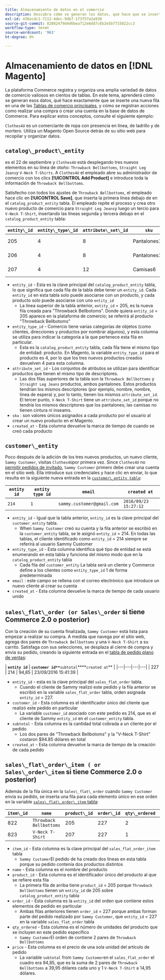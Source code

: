 ```yaml
---
title: Almacenamiento de datos en el comercio
description: Descubra cómo se generan los datos, qué hace que se inserte una nueva fila en una de las tablas de comercio principales y cómo se registran acciones como realizar una compra o crear una cuenta en la base de datos de comercio.
exl-id: 436ecdc1-7112-4dec-9db7-1f3757a2a938
source-git-commit: 82882479d4d6bea712e8dd7c6b2e5b7715022cc3
workflow-type: tm+mt
source-wordcount: '963'
ht-degree: 0%

---
```


# Almacenamiento de datos en [!DNL Magento]

La plataforma Commerce registra y organiza una amplia variedad de datos de comercio valiosos en cientos de tablas. En este tema, aprenderá cómo se generan esos datos, qué hace exactamente que se inserte una nueva fila en una de las [Tablas de comercio principales](../data-warehouse-mgr/common-mage-tables.md), y cómo se registran acciones como realizar una compra o crear una cuenta en la base de datos de Commerce. Para explicar estos conceptos, consulte el siguiente ejemplo:

`Clothes4U` es un comerciante de ropa con presencia en línea, de ladrillo y de mortero. Utiliza un Magento Open Source detrás de su sitio web para recopilar y organizar datos.

## `catalog\_product\_entity`

es el 22 de septiembre y `Clothes4U` está desplegando tres nuevos elementos en su línea de otoño: `Throwback Bellbottoms`, `Straight Leg Jeans`y `V-Neck T-Shirts`. A `Clothes4U` el empleado abre su administrador de comercio con los clics **[!UICONTROL Add Product]** e introduce toda la información de `Throwback Bellbottoms`.

Satisfecho con todos los ajustes de `Throwback Bellbottoms`, el empleado hace clic en **[!UICONTROL Save]**, que inserta la primera línea debajo de en el `catalog_product_entity` tabla. El empleado repite el proceso y crea otro nuevo producto de comercio para `Straight Leg Jeans`y luego un tercio para `V-Neck T-Shirt`, insertando las líneas segunda y tercera debajo en el `catalog_product_entity` tabla:

| **`entity\_id`** | **`entity\_type\_id`** | **`attribute\_set\_id`** | **`sku`** | **`created\_at`** |
|---|---|---|---|---|
| 205 | 4 | 8 | Pantalones10 | 2016/09/22 09:15:43 |
| 206 | 4 | 8 | Pantalones11 | 2016/09/22 09:18:17 |
| 207 | 4 | 12 | Camisas6 | 2016/09/22 09:24:02 |

* `entity_id` - Esta es la clave principal del `catalog_product_entity` tabla, lo que significa que cada fila de la tabla debe tener un `entity_id`. Cada `entity_id` en esta tabla solo puede asociarse con un producto, y cada producto solo puede asociarse con uno `entity_id`
   * La línea superior de la tabla anterior, `entity_id` = 205, es la nueva fila creada para &quot;Throwback Bellbotoms&quot;. Donde quiera `entity_id` = 205 aparece en la plataforma de comercio; se referirá al producto &quot;Throwback Bellbotoms&quot;
* `entity_type_id` - Comercio tiene varias categorías de objetos (como clientes, direcciones y productos por nombrar algunos), y esta columna se utiliza para indicar la categoría a la que pertenece esta fila en particular.
   * Esta es la `catalog_product_entity` tabla, cada fila tiene el mismo tipo de entidad: producto. En Magento, la variable `entity_type_id` para el producto es 4, por lo que los tres nuevos productos creados devuelven 4 para esta columna.
* `attribute_set_id` - Los conjuntos de atributos se utilizan para identificar productos que tienen el mismo tipo de descriptores.
   * Las dos filas superiores de la tabla son la `Throwback Bellbottoms` y `Straight Leg Jeans` productos, ambos pantalones. Estos productos tendrían los mismos descriptores (por ejemplo, nombre, nombre, línea de espera) y, por lo tanto, tienen los mismos `attribute_set_id`. El tercer punto, `V-Neck T-Shirt` tiene un `attribute_set_id` porque no tendría los mismos descriptores que los pantalones; las camisas no tienen cintura ni inseams.
* `sku` : son valores únicos asignados a cada producto por el usuario al crear un nuevo producto en el Magento.
* `created_at` - Esta columna devuelve la marca de tiempo de cuando se creó cada producto

## `customer\_entity`

Poco después de la adición de los tres nuevos productos, un nuevo cliente, `Sammy Customer`, visitas `Clothes4U`por primera vez. Since `Clothes4U` no [permitir pedidos de invitado](https://support.magento.com/hc/en-us/articles/360016729951-Common-Magento-Misconceptions), `Sammy Customer` primero debe crear una cuenta en el sitio web. Ella introduce sus credenciales y hace clic en enviar, lo que resulta en la siguiente nueva entrada en la [`customer\_entity table`](../data-warehouse-mgr/cust-ent-table.md):

| **`entity id`** | **`entity type id`** | **`email`** | **`created at`** |
|---|---|---|---|
| `214` | `1` | `sammy.customer@gmail.com` | `2016/09/23 15:27:12` |

* `entity_id` - Igual que la tabla anterior, `entity_id` es la clave principal del `customer_entity` tabla.
   * When `Sammy Customer` creó su cuenta y la fila anterior se escribió en la `customer_entity` tabla, se le asignó `entity_id` = 214. En todas las tablas, el cliente identificado como `entity_id` = 214 siempre se referirá al usuario Sammy Customer
* `entity_type_id` - Esta columna identifica qué tipo de entidad se está enumerando en esta tabla y funciona del mismo modo que en la `catalog_product_entity` tabla
   * Cada fila del `customer_entity` La tabla será un cliente y Commerce define a los clientes como `entity_type_id` 1 de forma predeterminada
* `email` : este campo se rellena con el correo electrónico que introduce un nuevo cliente al crear su cuenta
* `created_at` - Esta columna devuelve la marca de tiempo de cada usuario unido

## `sales\_flat\_order (or Sales\_order` si tiene Commerce 2.0 o posterior)

Con la creación de su cuenta finalizada, `Sammy Customer` está lista para empezar a realizar su compra. A medida que navega por el sitio web, agrega dos pares de `Throwback Bellbottoms` y una `V-Neck T-Shirt` a su carrito. Satisfaga con sus selecciones, se desplaza al cierre de compra y envía su pedido, creando la siguiente entrada en el [tabla de pedido plano de ventas](../data-warehouse-mgr/sales-flat-order-table.md):

| **`entity id`** | **`customer id**`**`subtotal`****`created at`** |
|---|---|---|---|
| 227 | 214 | 94,85 | 23/09/2016 15:41:39 |

* `entity_id` - esta es la clave principal del `sales_flat_order` tabla.
   * Cuando el cliente de Sammy realizó este pedido y la fila anterior se escribió en la variable `sales_flat_order` tabla, orden asignada `entity_id` = 227.
* `customer_id` - Esta columna es el identificador único del cliente que realizó este pedido en particular
   * La variable `customer_id` asociado con este pedido es 214, que es el cliente de Sammy `entity_id` en el `customer_entity` tabla.
* `subtotal` - Esta columna es la cantidad total cobrada a un cliente por el pedido
   * Los dos pares de &quot;Throwback Bellbotoms&quot; y la &quot;V-Neck T-Shirt&quot; costaron $94.85 dólares en total
* `created_at` - Esta columna devuelve la marca de tiempo de la creación de cada pedido

## `sales\_flat\_order\_item ( or Sales\_order\_item` si tiene Commerce 2.0 o posterior)

Además de la fila única en la `Sales\_flat\_order` cuando `Sammy Customer` envía su pedido, se inserta una fila para cada elemento único en ese orden en la variable [`sales\_flat\_order\_item` tabla](../data-warehouse-mgr/sales-flat-order-item-table.md):

| **`item\_id`** | **`name`** | **`product\_id`** | **`order\_id`** | **`qty\_ordered`** | **`price`** |
|---|---|---|---|---|---|
| 822 | `Throwback Bellbottoms` | 205 | 227 | 2 | 39,95 |
| 823 | `V-Neck T-Shirt` | 207 | 227 | 1 | 14,95 |

* `item_id` - Esta columna es la clave principal del `sales_flat_order_item` tabla
   * `Sammy Customer`El pedido de ha creado dos líneas en esta tabla porque su pedido contenía dos productos distintos
* `name` - Esta columna es el nombre del producto
* `product_id` - Esta columna es el identificador único del producto al que se refiere esta fila
   * La primera fila de arriba tiene `product_id` = 205 porque `Throwback Bellbottoms` tienen un `entity_id` de 205 sobre `catalog_product_entity` tabla
* `order_id` - Esta columna es la `entity_id` del orden que contiene estos elementos de pedido en particular
   * Ambas filas anteriores tienen `order_id` = 227 porque ambas forman parte del pedido realizado por `Sammy Customer`, que `entity_id` = 227 en la variable `sales_flat_order` tabla
* `qty_ordered` - Esta columna es el número de unidades del producto que se incluyen en este pedido específico
   * `Sammy Customer`El orden de contiene 2 pares de `Throwback Bellbottoms`
* `price` - Esta columna es el precio de una sola unidad del artículo de pedido
   * La variable `subtotal` from `Sammy Customer`en el `sales_flat_order` el cuadro era 94,85, que es la suma de 2 pares de `Throwback Bellbottoms` a 39,95 dólares cada uno y 1 `V-Neck T-Shirt` a 14,95 dólares.
